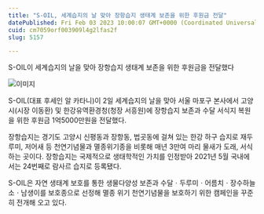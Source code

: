 ```yaml
---
title: "S-OIL, 세계습지의 날 맞아 장항습지 생태계 보존을 위한 후원금 전달"
datePublished: Fri Feb 03 2023 10:00:07 GMT+0000 (Coordinated Universal Time)
cuid: cm7059orf003909l4g2lfas2f
slug: 5157

---
```



S-OIL이 세계습지의 날을 맞아 장항습지 생태계 보존을 위한 후원금을 전달했다

![이미지](https://cdn.hashnode.com/res/hashnode/image/upload/v1739257934820/cb1dd25d-4889-4173-8409-60728ec4757e.jpeg)

S-OIL(대표 후세인 알 카타니)이 2일 세계습지의 날을 맞아 서울 마포구 본사에서 고양시(시장 이동환) 및 한강유역환경청(청장 서흥원)에 장항습지 보존과 수달 서식지 복원을 위한 후원금 1억5000만원을 전달했다.

장항습지는 경기도 고양시 신평동과 장항동, 법곳동에 걸쳐 있는 한강 하구 습지로 재두루미, 저어새 등 천연기념물과 멸종위기종을 비롯해 매년 3만여 마리 물새가 도래, 서식하는 곳이다. 장항습지는 국제적으로 생태학적인 가치를 인정받아 2021년 5월 국내에서는 24번째로 람사르 습지로 등록됐다.

S-OIL은 자연 생태계 보호를 통한 생물다양성 보존과 수달ㆍ두루미ㆍ어름치ㆍ장수하늘소ㆍ남생이를 보호종으로 선정해 멸종 위기 천연기념물을 보호하기 위한 캠페인을 꾸준히 전개해 오고 있다.